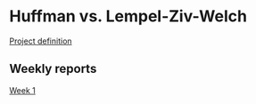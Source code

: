 # Huffman vs. Lempel-Ziv-Welch

[Project definition](https://github.com/rikubrandt/Huffmanlzw/blob/main/documentation/definition.md) 


## Weekly reports
[Week 1](https://github.com/rikubrandt/Huffmanlzw/blob/main/documentation/week1_report.md)
